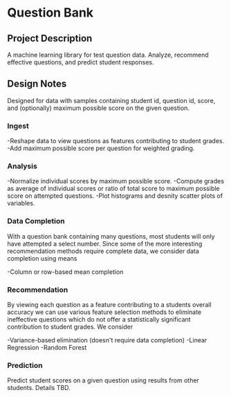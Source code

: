 # Question Bank

## Project Description

A machine learning library for test question data. Analyze, recommend effective questions, and predict student responses.

## Design Notes

Designed for data with samples containing student id, question id, score, and (optionally) maximum possible score on the given question.

### Ingest

-Reshape data to view questions as features contributing to student grades.
-Add maximum possible score per question for weighted grading.

### Analysis

-Normalize individual scores by maximum possible score.
-Compute grades as average of individual scores or ratio of total score to maximum possible score on attempted questions.
-Plot histograms and desnity scatter plots of variables.

### Data Completion

With a question bank containing many questions, most students will only have attempted a select number. Since some of the more interesting recommendation methods require complete data, we consider data completion using means

-Column or row-based mean completion

### Recommendation

By viewing each question as a feature contributing to a students overall accuracy we can use various feature selection methods to eliminate ineffective questions which do not offer a statistically significant contribution to student grades. We consider

-Variance-based elimination (doesn't require data completion)
-Linear Regression
-Random Forest

### Prediction

Predict student scores on a given question using results from other students. Details TBD.